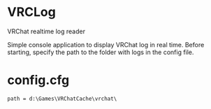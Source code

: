 # VRCLog
VRChat realtime log reader

Simple console application to display VRChat log in real time. Before starting, specify the path to the folder with logs in the config file.

# config.cfg
```
path = d:\Games\VRChatCache\vrchat\
```

